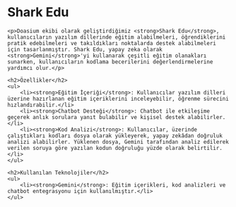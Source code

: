 <!DOCTYPE html>
<html lang="tr">
<head>
    <meta charset="UTF-8">
    <meta name="viewport" content="width=device-width, initial-scale=1.0">
    <title>Shark Edu - README</title>
</head>
<body>
    <h1>Shark Edu</h1>

    <p>Doasium ekibi olarak geliştirdiğimiz <strong>Shark Edu</strong>, kullanıcıların yazılım dillerinde eğitim alabilmeleri, öğrendiklerini pratik edebilmeleri ve takıldıkları noktalarda destek alabilmeleri için tasarlanmıştır. Shark Edu, yapay zeka olarak <strong>Gemini</strong>'yi kullanarak çeşitli eğitim olanakları sunarken, kullanıcıların kodlama becerilerini değerlendirmelerine yardımcı olur.</p>

    <h2>Özellikler</h2>
    <ul>
        <li><strong>Eğitim İçeriği</strong>: Kullanıcılar yazılım dilleri üzerine hazırlanan eğitim içeriklerini inceleyebilir, öğrenme sürecini hızlandırabilir.</li>
        <li><strong>Chatbot Desteği</strong>: Chatbot ile etkileşime geçerek anlık sorulara yanıt bulabilir ve kişisel destek alabilirler.</li>
        <li><strong>Kod Analizi</strong>: Kullanıcılar, üzerinde çalıştıkları kodları dosya olarak yükleyerek, yapay zekâdan doğruluk analizi alabilirler. Yüklenen dosya, Gemini tarafından analiz edilerek verilen soruya göre yazılan kodun doğruluğu yüzde olarak belirtilir.</li>
    </ul>

    <h2>Kullanılan Teknolojiler</h2>
    <ul>
        <li><strong>Gemini</strong>: Eğitim içerikleri, kod analizleri ve chatbot entegrasyonu için kullanılmıştır.</li>
    </ul>

</body>
</html>
